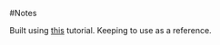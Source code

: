 #Notes

Built using [this](https://learn.microsoft.com/en-us/dotnet/maui/tutorials/notes-app/?view=net-maui-8.0&source=docs) tutorial. Keeping to use as a reference.
